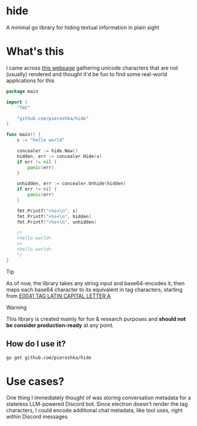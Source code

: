 # hide

A minimal go library for hiding textual information in plain sight

# What's this

I came across [this webpage](https://invisible-characters.com/) gathering unicode characters that are not (usually)
rendered and thought it'd be fun to find some real-world applications for this

```go
package main

import (
	"fmt"

	"github.com/pieroshka/hide"
)

func main() {
	s := "hello world"

	concealer := hide.New()
	hidden, err := concealer.Hide(s)
	if err != nil {
		panic(err)
	}

	unhidden, err := concealer.Unhide(hidden)
	if err != nil {
		panic(err)
	}

	fmt.Printf(">%s<\n", s)
	fmt.Printf(">%s<\n", hidden)
	fmt.Printf(">%s<\n", unhidden)

    /*
    >hello world<
    >󠁡󠁇󠁖󠁳󠁢󠁇󠀸󠁧󠁤󠀲󠀹󠁹󠁢󠁇󠁑󠀽<
    >hello world<
    */
}
```

> [!TIP]
> As of now, the library takes any string input and base64-encodes it, then maps each base64 character to its equivalent in tag characters,
> starting from [E0041 TAG LATIN CAPITAL LETTER A](https://invisible-characters.com/E0041-TAG-LATIN-CAPITAL-LETTER-A.html)

> [!WARNING]
> This library is created mainly for fun & research purposes and **should not be consider production-ready** at any point.

## How do I use it?

```bash
go get github.com/pieroshka/hide
```

# Use cases?

One thing I immediately thought of was storing conversation metadata for a stateless LLM-powered Discord bot. Since electron doesn't render the tag characters, I could encode additional chat metadata, like tool uses, right within Discord messages
